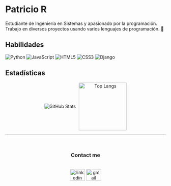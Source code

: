 <div >
  <!-- Título e Introducción -->
  <h1>Patricio R</h1>
  <p>Estudiante de Ingeniería en Sistemas y apasionado por la programación. Trabajo en diversos proyectos usando varios lenguajes de programación. 🚀</p>

  <!-- Sección de Habilidades -->
  <h2>Habilidades</h2>
  <p>
    <img src="https://img.shields.io/badge/Python-3776AB?style=for-the-badge&logo=python&logoColor=white" alt="Python" />
    <img src="https://img.shields.io/badge/JavaScript-F7DF1E?style=for-the-badge&logo=javascript&logoColor=black" alt="JavaScript" />
    <img src="https://img.shields.io/badge/HTML5-E34F26?style=for-the-badge&logo=html5&logoColor=white" alt="HTML5" />
    <img src="https://img.shields.io/badge/CSS3-1572B6?style=for-the-badge&logo=css3&logoColor=white" alt="CSS3" />
    <img src="https://img.shields.io/badge/Django-092E20?style=for-the-badge&logo=django&logoColor=white" alt="Django" />
  </p>

  <!-- Sección de Estadísticas (username) -->
  <h2>Estadísticas</h2>
  <div style="display: flex; justify-content: center; align-items: center; gap: 10px;" align="center">
    <picture>
      <source
        srcset="https://github-readme-stats.vercel.app/api?username=pattoor&show_icons=true&theme=dark&langs_count=2"
        media="(prefers-color-scheme: dark)"
      />
      <source
        srcset="https://github-readme-stats.vercel.app/api?username=pattoor&show_icons=true"
        media="(prefers-color-scheme: light), (prefers-color-scheme: no-preference)"
      />
      <img src="https://github-readme-stats.vercel.app/api?username=pattoor&show_icons=true" alt="GitHub Stats" />
    </picture>
    <a href="https://github.com/anuraghazra/github-readme-stats">
      <img height=150 src="https://github-readme-stats.vercel.app/api/top-langs?username=pattoor&layout=compact&langs_count=8&card_width=320" alt="Top Langs" />
    </a>
  </div>

  <!-- Sección de Proyectos o Extras -->
  <!--<h2>Proyectos Destacados</h2>
  <p>⚙️ En esta sección, destacaré algunos de mis proyectos más interesantes (¡aún en construcción!).</p> -->

  <!-- Footer -->
  <hr /> 
  <div>
    <br clear="both">
    <h3 align="center">Contact me</h3>
    <br clear="both">
    
  <div align="center">
  <img src="https://raw.githubusercontent.com/maurodesouza/profile-readme-generator/master/src/assets/icons/social/linkedin/default.svg" href="#" width="47" height="37"  alt="linkedin logo"  />
  <img src="https://raw.githubusercontent.com/maurodesouza/profile-readme-generator/master/src/assets/icons/social/gmail/default.svg" href="#" width="47" height="37" alt="gmail logo"  />
  </div>
  </div>



<!-- 
<h1>Patricio R.</h1>
<!-- <p align="center">I'm mainly focused on <b>Python</b>  and <b>JavaScript</b> , but I'm always looking for new opportunities to learn new things.<br>I'm willing to collaborate on projects and help people in any programming language and problem that may arise.</p> -
<hr> 

<div class="main">
  <h1>sisi</h1>
</div>

<div class="stats" align="center" >
  <picture style="display: flex;">
    <source
    srcset="https://github-readme-stats.vercel.app/api?username=patooromero&show_icons=true&theme=dark&langs_count=2"
    media="(prefers-color-scheme: dark)"
    />
    <source
    srcset="https://github-readme-stats.vercel.app/api?username=patooromero&show_icons=true"
    media="(prefers-color-scheme: light), (prefers-color-scheme: no-preference)"
    />
    <img src="https://github-readme-stats.vercel.app/api?username=patooromero&show_icons=true" display="inline"/>
  </picture>
<br>
  <div style="display: flex;"> 
    <a href="https://github.com/anuraghazra/convoychat">
      <img height=100 align="center" src="https://github-readme-stats.vercel.app/api/top-langs?username=patooromero&layout=compact&langs_count=8&card_width=320" />
    </a>
  </div>
</div>

<hr>

<br clear="both">
<h3 align="center">Contact me</h3>
<br clear="both">

<div align="center">
  <img src="https://raw.githubusercontent.com/maurodesouza/profile-readme-generator/master/src/assets/icons/social/linkedin/default.svg" width="47" height="37"  alt="linkedin logo"  />
  <img src="https://raw.githubusercontent.com/maurodesouza/profile-readme-generator/master/src/assets/icons/social/gmail/default.svg" width="47" height="37" alt="gmail logo"  />
</div>
--->
